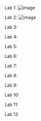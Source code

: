 Lab 1:
![image](https://github.com/user-attachments/assets/a2998d59-c029-4d24-9980-c08677718d97)

Lab 2:
![image](https://github.com/user-attachments/assets/1296b86e-b1ab-4d0c-b220-4bec50aad97a)

Lab 3:

Lab 4:

Lab 5:

Lab 6:

Lab 7:

Lab 8:

Lab 9:

Lab 10:

Lab 11:

Lab 12:
